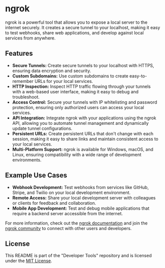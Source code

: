 # ngrok

ngrok is a powerful tool that allows you to expose a local server to the internet securely. It creates a secure tunnel to your localhost, making it easy to test webhooks, share web applications, and develop against local services from anywhere.

## Features

- **Secure Tunnels:** Create secure tunnels to your localhost with HTTPS, ensuring data encryption and security.
- **Custom Subdomains:** Use custom subdomains to create easy-to-remember URLs for your local services.
- **HTTP Inspection:** Inspect HTTP traffic flowing through your tunnels with a web-based user interface, making it easy to debug and troubleshoot.
- **Access Control:** Secure your tunnels with IP whitelisting and password protection, ensuring only authorized users can access your local services.
- **API Integration:** Integrate ngrok with your applications using the ngrok API, allowing you to automate tunnel management and dynamically update tunnel configurations.
- **Persistent URLs:** Create persistent URLs that don't change with each session, making it easy to share links and maintain consistent access to your local services.
- **Multi-Platform Support:** ngrok is available for Windows, macOS, and Linux, ensuring compatibility with a wide range of development environments.

## Example Use Cases

- **Webhook Development:** Test webhooks from services like GitHub, Stripe, and Twilio on your local development environment.
- **Remote Access:** Share your local development server with colleagues or clients for feedback and collaboration.
- **Mobile App Development:** Test and debug mobile applications that require a backend server accessible from the internet.

For more information, check out the [ngrok documentation](https://ngrok.com/docs) and join the [ngrok community](https://discuss.ngrok.com/) to connect with other users and developers.

## License

This README is part of the "Developer Tools" repository and is licensed under the [MIT License](../LICENSE).
